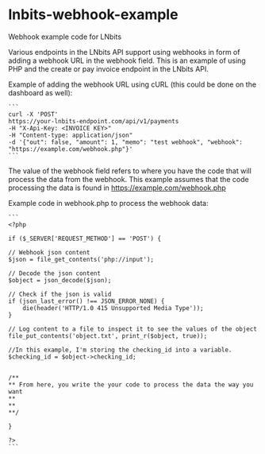 # lnbits-webhook-example
Webhook example code for LNbits

Various endpoints in the LNbits API support using webhooks in form of adding a webhook URL in the webhook field. This is an example of using PHP and the create or pay invoice endpoint in the LNbits API.

Example of adding the webhook URL using cURL (this could be done on the dashboard as well):

    ```
    curl -X 'POST'
    https://your-lnbits-endpoint.com/api/v1/payments
    -H "X-Api-Key: <INVOICE KEY>"
    -H "Content-type: application/json"
    -d '{"out": false, "amount": 1, "memo": "test webhook", "webhook": "https://example.com/webhook.php"}'
    ```

The value of the webhook field refers to where you have the code that will process the data from the webhook. This example assumes that the code processing the data is found in https://example.com/webhook.php


Example code in webhook.php to process the webhook data:

    ```
    <?php
    
    if ($_SERVER['REQUEST_METHOD'] == 'POST') {

    // Webhook json content
    $json = file_get_contents('php://input'); 

    // Decode the json content
    $object = json_decode($json);

    // Check if the json is valid
    if (json_last_error() !== JSON_ERROR_NONE) {
        die(header('HTTP/1.0 415 Unsupported Media Type'));
    }

    // Log content to a file to inspect it to see the values of the object
    file_put_contents('object.txt', print_r($object, true));
    
    //In this example, I'm storing the checking_id into a variable.
    $checking_id = $object->checking_id;
    
    
    /**
    ** From here, you write the your code to process the data the way you want
    **
    **
    **/
    
    }
    
    ?>
    ```

